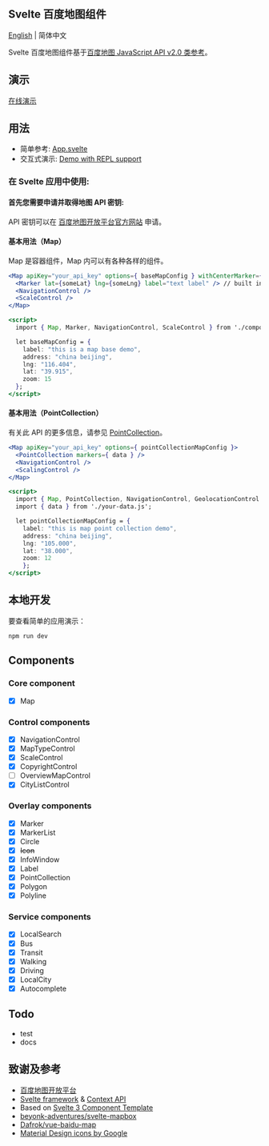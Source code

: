 ## Svelte 百度地图组件

[English](./README.md) | 简体中文

Svelte 百度地图组件基于[百度地图 JavaScript API v2.0 类参考](https://mapopen-pub-jsapi.bj.bcebos.com/jsapi/reference/jsapi_reference.html)。

## 演示

[在线演示](https://vulcangz.github.io/svelte-baidumaps/demo/)

## 用法

* 简单参考: [App.svelte](https://github.com/vulcangz/svelte-baidumaps/tree/master/src/App.svelte)
* 交互式演示: [Demo with REPL support](https://svelte.worldlink.com.cn/examples)

### 在 Svelte 应用中使用:

#### 首先您需要申请并取得地图 API 密钥:

API 密钥可以在 [百度地图开放平台官方网站](http://lbsyun.baidu.com/apiconsole/key) 申请。

#### 基本用法（Map）

Map 是容器组件，Map 内可以有各种各样的组件。

```jsx
<Map apiKey="your_api_key" options={ baseMapConfig } withCenterMarker={ true } >
  <Marker lat={someLat} lng={someLng} label="text label" /> // built in Marker component
  <NavigationControl />
  <ScaleControl />
</Map>

<script>
  import { Map, Marker, NavigationControl, ScaleControl } from './components/components.module.js'

  let baseMapConfig = {
    label: "this is a map base demo",
    address: "china beijing",
    lng: "116.404",
    lat: "39.915",
    zoom: 15
  };
</script>
```

#### 基本用法（PointCollection）

有关此 API 的更多信息，请参见 [PointCollection](http://lbsyun.baidu.com/cms/jsapi/reference/jsapi_reference.html#a3b21)。

```jsx
<Map apiKey="your_api_key" options={ pointCollectionMapConfig }>
  <PointCollection markers={ data } />
  <NavigationControl />
  <ScalingControl />
</Map>

<script>
  import { Map, PointCollection, NavigationControl, GeolocationControl } from './components/components.module.js'
  import { data } from './your-data.js';

  let pointCollectionMapConfig = {
    label: "this is map point collection demo",
    address: "china beijing",
    lng: "105.000",
    lat: "38.000",
    zoom: 12
	}; 
</script>
```

## 本地开发

要查看简单的应用演示：

`
npm run dev
`

## Components

### Core component

- [x] Map

### Control components
- [x] NavigationControl
- [x] MapTypeControl
- [x] ScaleControl
- [x] CopyrightControl
- [ ] OverviewMapControl
- [x] CityListControl

### Overlay components
- [x] Marker
- [x] MarkerList
- [x] Circle
- [x] ~~Icon~~
- [x] InfoWindow
- [x] Label
- [x] PointCollection
- [x] Polygon
- [x] Polyline

### Service components
- [x] LocalSearch
- [x] Bus
- [x] Transit
- [x] Walking
- [x] Driving
- [x] LocalCity
- [x] Autocomplete

## Todo

* test
* docs

## 致谢及参考

* [百度地图开放平台](http://lbsyun.baidu.com/)
* [Svelte framework](https://svelte.dev/) & [Context API](https://svelte.dev/tutorial/context-api)
* Based on [Svelte 3 Component Template](https://github.com/YogliB/svelte-component-template)
* [beyonk-adventures/svelte-mapbox](https://github.com/beyonk-adventures/svelte-mapbox)
* [Dafrok/vue-baidu-map](https://github.com/Dafrok/vue-baidu-map)
* [Material Design icons by Google](https://github.com/google/material-design-icons)

